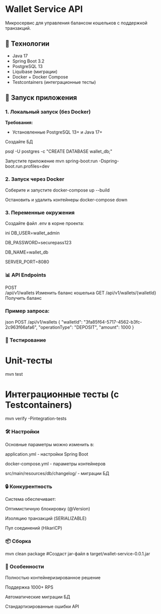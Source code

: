 # Wallet Service API

Микросервис для управления балансом кошельков с поддержкой транзакций.

## 📌 Технологии

- Java 17
- Spring Boot 3.2
- PostgreSQL 13
- Liquibase (миграции)
- Docker + Docker Compose
- Testcontainers (интеграционные тесты)

## 🚀 Запуск приложения

### 1. Локальный запуск (без Docker)

**Требования:**
- Установленные PostgreSQL 13+ и Java 17+


 Создайте БД

psql -U postgres -c "CREATE DATABASE wallet_db;"


Запустите приложение
mvn spring-boot:run -Dspring-boot.run.profiles=dev
### 2.  Запуск через Docker

Соберите и запустите
docker-compose up --build

Остановить и удалить контейнеры
docker-compose down

### 3. Переменные окружения
Создайте файл .env в корне проекта:

ini
DB_USER=wallet_admin

DB_PASSWORD=securepass123

DB_NAME=wallet_db

SERVER_PORT=8080

### 📊 API Endpoints

POST	
/api/v1/wallets	Изменить баланс кошелька
GET
/api/v1/wallets/{walletId}	Получить баланс

### Пример запроса:

json
POST /api/v1/wallets
{
  "walletId": "3fa85f64-5717-4562-b3fc-2c963f66afa6",
  "operationType": "DEPOSIT",
  "amount": 1000
}
### 🧪 Тестирование

# Unit-тесты
mvn test

# Интеграционные тесты (с Testcontainers)
mvn verify -Pintegration-tests
### 🛠 Настройки
Основные параметры можно изменить в:

application.yml - настройки Spring Boot

docker-compose.yml - параметры контейнеров

src/main/resources/db/changelog/ - миграции БД

### 🔒 Конкурентность
Система обеспечивает:

Оптимистичную блокировку (@Version)

Изоляцию транзакций (SERIALIZABLE)

Пул соединений (HikariCP)

### 📦  Сборка
mvn clean package
#Создаст jar-файл в target/wallet-service-0.0.1.jar
### 🌟 Особенности
Полностью контейнеризированное решение

Поддержка 1000+ RPS

Автоматические миграции БД

Стандартизированные ошибки API

